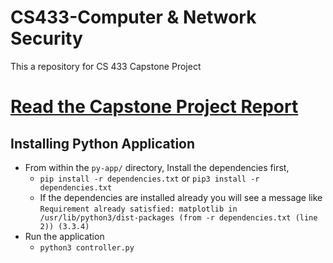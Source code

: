 # CS433-Computer & Network Security
This a repository for CS 433 Capstone Project


# [Read the Capstone Project Report](https://joserenter1a.github.io/CyberSecurity_CapStone_Final_Report.pdf)


## Installing Python Application

- From within the `py-app/` directory, Install the dependencies first,
    - `pip install -r dependencies.txt` or `pip3 install -r dependencies.txt`
    - If the dependencies are installed already you will see a message like `Requirement already satisfied: matplotlib in /usr/lib/python3/dist-packages (from -r dependencies.txt (line 2)) (3.3.4)`
- Run the application
    - `python3 controller.py`
